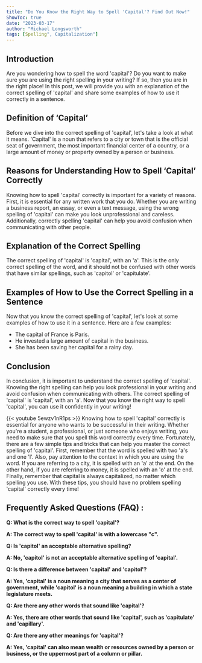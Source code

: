 ```yaml
---
title: "Do You Know the Right Way to Spell 'Capital'? Find Out Now!"
ShowToc: true 
date: "2023-03-17"
author: "Michael Longsworth" 
tags: [Spelling", Capitalization"]
---
```

## Introduction

Are you wondering how to spell the word 'capital'? Do you want to make sure you are using the right spelling in your writing? If so, then you are in the right place! In this post, we will provide you with an explanation of the correct spelling of 'capital' and share some examples of how to use it correctly in a sentence.

## Definition of ‘Capital’

Before we dive into the correct spelling of 'capital', let's take a look at what it means. 'Capital' is a noun that refers to a city or town that is the official seat of government, the most important financial center of a country, or a large amount of money or property owned by a person or business.

## Reasons for Understanding How to Spell ‘Capital’ Correctly

Knowing how to spell 'capital' correctly is important for a variety of reasons. First, it is essential for any written work that you do. Whether you are writing a business report, an essay, or even a text message, using the wrong spelling of 'capital' can make you look unprofessional and careless. Additionally, correctly spelling 'capital' can help you avoid confusion when communicating with other people.

## Explanation of the Correct Spelling

The correct spelling of 'capital' is 'capital', with an 'a'. This is the only correct spelling of the word, and it should not be confused with other words that have similar spellings, such as 'capitol' or 'capitulate'.

## Examples of How to Use the Correct Spelling in a Sentence

Now that you know the correct spelling of 'capital', let's look at some examples of how to use it in a sentence. Here are a few examples:

- The capital of France is Paris.
- He invested a large amount of capital in the business.
- She has been saving her capital for a rainy day.

## Conclusion

In conclusion, it is important to understand the correct spelling of 'capital'. Knowing the right spelling can help you look professional in your writing and avoid confusion when communicating with others. The correct spelling of 'capital' is 'capital', with an 'a'. Now that you know the right way to spell 'capital', you can use it confidently in your writing!

{{< youtube 5ewzv1nR1ps >}} 
Knowing how to spell 'capital' correctly is essential for anyone who wants to be successful in their writing. Whether you're a student, a professional, or just someone who enjoys writing, you need to make sure that you spell this word correctly every time. Fortunately, there are a few simple tips and tricks that can help you master the correct spelling of 'capital'. First, remember that the word is spelled with two 'a's and one 'l'. Also, pay attention to the context in which you are using the word. If you are referring to a city, it is spelled with an 'a' at the end. On the other hand, if you are referring to money, it is spelled with an 'o' at the end. Finally, remember that capital is always capitalized, no matter which spelling you use. With these tips, you should have no problem spelling 'capital' correctly every time!

## Frequently Asked Questions (FAQ) :
**Q: What is the correct way to spell 'capital'?**

**A: The correct way to spell 'capital' is with a lowercase "c".**

**Q: Is 'capitol' an acceptable alternative spelling?**

**A: No, 'capitol' is not an acceptable alternative spelling of 'capital'.**

**Q: Is there a difference between 'capital' and 'capitol'?**

**A: Yes, 'capital' is a noun meaning a city that serves as a center of government, while 'capitol' is a noun meaning a building in which a state legislature meets.**

**Q: Are there any other words that sound like 'capital'?**

**A: Yes, there are other words that sound like 'capital', such as 'capitulate' and 'capillary'.**

**Q: Are there any other meanings for 'capital'?**

**A: Yes, 'capital' can also mean wealth or resources owned by a person or business, or the uppermost part of a column or pillar.**





